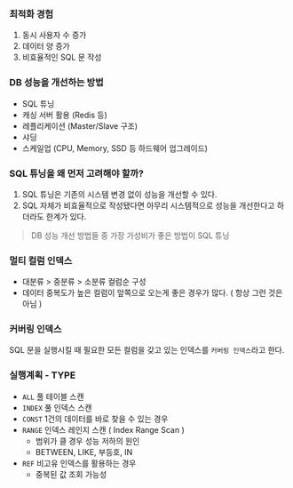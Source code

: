 ### 최적화 경험
1. 동시 사용자 수 증가
2. 데이터 양 증가
3. 비효율적인 SQL 문 작성

### DB 성능을 개선하는 방법
 - SQL 튜닝
 - 캐싱 서버 활용 (Redis 등)
 - 레플리케이션 (Master/Slave 구조)
 - 샤딩
 - 스케일업 (CPU, Memory, SSD 등 하드웨어 업그레이드)

### SQL 튜닝을 왜 먼저 고려해야 할까?
1. SQL 튜닝은 기존의 시스템 변경 없이 성능을 개선할 수 있다.
2. SQL 자체가 비효율적으로 작성됐다면 아무리 시스템적으로 성능을 개선한다고 하더라도 한계가 있다.

> DB 성능 개선 방법들 중 가장 가성비가 좋은 방법이 SQL 튜닝

### 멀티 컬럼 인덱스
- 대분류 > 중분류 > 소분류 컬럼순 구성
- 데이터 중복도가 높은 컬럼이 앞쪽으로 오는게 좋은 경우가 많다. ( 항상 그런 것은 아님 )

### 커버링 인덱스
SQL 문을 실행시킬 때 필요한 모든 컬럼을 갖고 있는 인덱스를 `커버링 인덱스`라고 한다.

### 실행계획 - TYPE
 - `ALL` 풀 테이블 스캔
 - `INDEX` 풀 인덱스 스캔
 - `CONST` 1건의 데이터를 바로 찾을 수 있는 경우
 - `RANGE` 인덱스 레인지 스캔 ( Index Range Scan ) 
   - 범위가 클 경우 성능 저하의 원인
   - BETWEEN, LIKE, 부등호, IN
 - `REF` 비고유 인덱스를 활용하는 경우 
   - 중복된 값 조회 가능성




